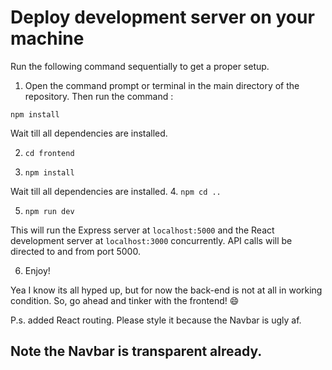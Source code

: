 # Deploy development server on your machine

Run the following command sequentially to get a proper setup.

1. Open the command prompt or terminal in the main directory of the repository.
Then run the command :

`npm install` 

Wait till all dependencies are installed.

2. `cd frontend`

3. `npm install`

Wait till all dependencies are installed.
4. `npm cd ..`

5. `npm run dev`

This will run the Express server at `localhost:5000` and the React development server
at `localhost:3000` concurrently. API calls will be directed to and from port 5000.

6. Enjoy!

Yea I know its all hyped up, but for now the back-end is not at all in working condition.
So, go ahead and tinker with the frontend! :smile:

P.s. added React routing. Please style it because the Navbar is ugly af.

## Note the Navbar is transparent already.
